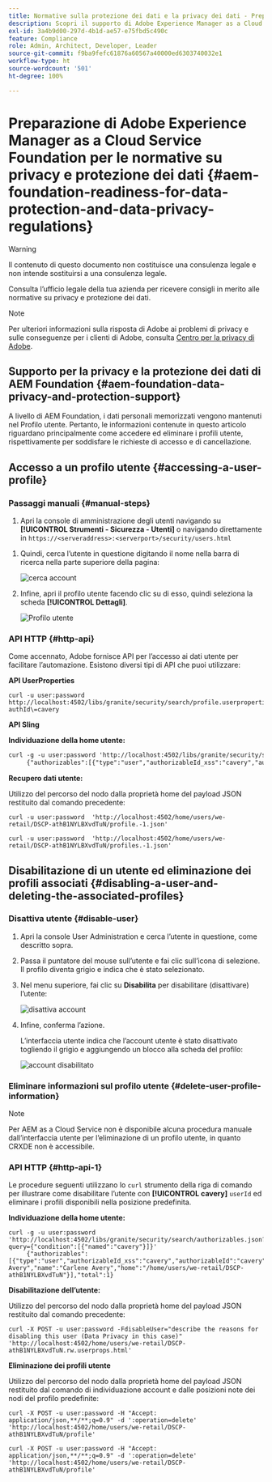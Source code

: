 ```yaml
---
title: Normative sulla protezione dei dati e la privacy dei dati - Preparazione di Adobe Experience Manager as a Cloud Service Foundation
description: Scopri il supporto di Adobe Experience Manager as a Cloud Service Foundation per le varie normative su privacy e protezione dei dati. Questo articolo include il Regolamento generale sulla protezione dei dati (RGPD) dell’UE, il California Consumer Privacy Act e le modalità per conformarsi all’implementazione di un nuovo progetto AEM as a Cloud Service.
exl-id: 3a4b9d00-297d-4b1d-ae57-e75fbd5c490c
feature: Compliance
role: Admin, Architect, Developer, Leader
source-git-commit: f9ba9fefc61876a60567a40000ed6303740032e1
workflow-type: ht
source-wordcount: '501'
ht-degree: 100%

---
```


# Preparazione di Adobe Experience Manager as a Cloud Service Foundation per le normative su privacy e protezione dei dati {#aem-foundation-readiness-for-data-protection-and-data-privacy-regulations}

>[!WARNING]
>
>Il contenuto di questo documento non costituisce una consulenza legale e non intende sostituirsi a una consulenza legale.
>
>Consulta l’ufficio legale della tua azienda per ricevere consigli in merito alle normative su privacy e protezione dei dati.

>[!NOTE]
>
>Per ulteriori informazioni sulla risposta di Adobe ai problemi di privacy e sulle conseguenze per i clienti di Adobe, consulta [Centro per la privacy di Adobe](https://www.adobe.com/it/privacy.html).

## Supporto per la privacy e la protezione dei dati di AEM Foundation {#aem-foundation-data-privacy-and-protection-support}

A livello di AEM Foundation, i dati personali memorizzati vengono mantenuti nel Profilo utente. Pertanto, le informazioni contenute in questo articolo riguardano principalmente come accedere ed eliminare i profili utente, rispettivamente per soddisfare le richieste di accesso e di cancellazione.

## Accesso a un profilo utente {#accessing-a-user-profile}

### Passaggi manuali {#manual-steps}

1. Apri la console di amministrazione degli utenti navigando su **[!UICONTROL Strumenti - Sicurezza - Utenti]** o navigando direttamente in `https://<serveraddress>:<serverport>/security/users.html`

<!--
   ![useradmin2](assets/useradmin2.png)
-->

1. Quindi, cerca l’utente in questione digitando il nome nella barra di ricerca nella parte superiore della pagina:

   ![cerca account](assets/dpp-foundation-01.png)

1. Infine, apri il profilo utente facendo clic su di esso, quindi seleziona la scheda **[!UICONTROL Dettagli]**.

   ![Profilo utente](assets/dpp-foundation-02.png)

### API HTTP {#http-api}

Come accennato, Adobe fornisce API per l’accesso ai dati utente per facilitare l’automazione. Esistono diversi tipi di API che puoi utilizzare:

**API UserProperties**

```shell
curl -u user:password http://localhost:4502/libs/granite/security/search/profile.userproperties.json\?authId\=cavery
```

**API Sling**

**Individuazione della home utente:**

```xml
curl -g -u user:password 'http://localhost:4502/libs/granite/security/search/authorizables.json?query={"condition":[{"named":"cavery"}]}'
     {"authorizables":[{"type":"user","authorizableId_xss":"cavery","authorizableId":"cavery","name_xss":"Carlene Avery","name":"Carlene Avery","home":"/home/users/we-retail/DSCP-athB1NYLBXvdTuN"}],"total":1}
```

**Recupero dati utente:**

Utilizzo del percorso del nodo dalla proprietà home del payload JSON restituito dal comando precedente:

```shell
curl -u user:password  'http://localhost:4502/home/users/we-retail/DSCP-athB1NYLBXvdTuN/profile.-1.json'
```

```shell
curl -u user:password  'http://localhost:4502/home/users/we-retail/DSCP-athB1NYLBXvdTuN/profiles.-1.json'
```

## Disabilitazione di un utente ed eliminazione dei profili associati {#disabling-a-user-and-deleting-the-associated-profiles}

### Disattiva utente {#disable-user}

1. Apri la console User Administration e cerca l’utente in questione, come descritto sopra.
2. Passa il puntatore del mouse sull’utente e fai clic sull’icona di selezione. Il profilo diventa grigio e indica che è stato selezionato.

3. Nel menu superiore, fai clic su **Disabilita** per disabilitare (disattivare) l’utente:

   ![disattiva account](assets/dpp-foundation-03.png)

4. Infine, conferma l’azione.

   L’interfaccia utente indica che l’account utente è stato disattivato togliendo il grigio e aggiungendo un blocco alla scheda del profilo:

   ![account disabilitato](assets/dpp-foundation-04.png)

### Eliminare informazioni sul profilo utente {#delete-user-profile-information}

>[!NOTE]
>
>Per AEM as a Cloud Service non è disponibile alcuna procedura manuale dall’interfaccia utente per l’eliminazione di un profilo utente, in quanto CRXDE non è accessibile.

### API HTTP {#http-api-1}

Le procedure seguenti utilizzano lo `curl` strumento della riga di comando per illustrare come disabilitare l’utente con **[!UICONTROL cavery]** `userId` ed eliminare i profili disponibili nella posizione predefinita.

**Individuazione della home utente:**

```shell
curl -g -u user:password 'http://localhost:4502/libs/granite/security/search/authorizables.json?query={"condition":[{"named":"cavery"}]}'
     {"authorizables":[{"type":"user","authorizableId_xss":"cavery","authorizableId":"cavery","name_xss":"Carlene Avery","name":"Carlene Avery","home":"/home/users/we-retail/DSCP-athB1NYLBXvdTuN"}],"total":1}
```

**Disabilitazione dell’utente:**

Utilizzo del percorso del nodo dalla proprietà home del payload JSON restituito dal comando precedente:

```shell
curl -X POST -u user:password -FdisableUser="describe the reasons for disabling this user (Data Privacy in this case)" 'http://localhost:4502/home/users/we-retail/DSCP-athB1NYLBXvdTuN.rw.userprops.html'
```

**Eliminazione dei profili utente**

Utilizzo del percorso del nodo dalla proprietà home del payload JSON restituito dal comando di individuazione account e dalle posizioni note dei nodi del profilo predefinite:

```shell
curl -X POST -u user:password -H "Accept: application/json,**/**;q=0.9" -d ':operation=delete' 'http://localhost:4502/home/users/we-retail/DSCP-athB1NYLBXvdTuN/profile'
```

```shell
curl -X POST -u user:password -H "Accept: application/json,**/**;q=0.9" -d ':operation=delete' 'http://localhost:4502/home/users/we-retail/DSCP-athB1NYLBXvdTuN/profile'
```
